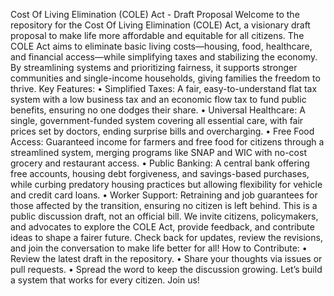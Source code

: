 Cost Of Living Elimination (COLE) Act - Draft Proposal
Welcome to the repository for the Cost Of Living Elimination (COLE) Act, a visionary draft proposal to make life more affordable and equitable for all citizens. The COLE Act aims to eliminate basic living costs—housing, food, healthcare, and financial access—while simplifying taxes and stabilizing the economy. By streamlining systems and prioritizing fairness, it supports stronger communities and single-income households, giving families the freedom to thrive.
Key Features:
    • Simplified Taxes: A fair, easy-to-understand flat tax system with a low business tax and an economic flow tax to fund public benefits, ensuring no one dodges their share. 
    • Universal Healthcare: A single, government-funded system covering all essential care, with fair prices set by doctors, ending surprise bills and overcharging. 
    • Free Food Access: Guaranteed income for farmers and free food for citizens through a streamlined system, merging programs like SNAP and WIC with no-cost grocery and restaurant access. 
    • Public Banking: A central bank offering free accounts, housing debt forgiveness, and savings-based purchases, while curbing predatory housing practices but allowing flexibility for vehicle and credit card loans. 
    • Worker Support: Retraining and job guarantees for those affected by the transition, ensuring no citizen is left behind. 
This is a public discussion draft, not an official bill. We invite citizens, policymakers, and advocates to explore the COLE Act, provide feedback, and contribute ideas to shape a fairer future. Check back for updates, review the revisions, and join the conversation to make life better for all!
How to Contribute:
    • Review the latest draft in the repository. 
    • Share your thoughts via issues or pull requests. 
    • Spread the word to keep the discussion growing. 
Let’s build a system that works for every citizen. Join us!
